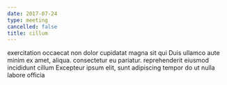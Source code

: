 ```yaml
---
date: 2017-07-24
type: meeting
cancelled: false
title: cillum
---
```

exercitation occaecat non dolor cupidatat magna sit qui Duis ullamco aute minim ex amet, aliqua. consectetur eu pariatur. reprehenderit eiusmod incididunt cillum Excepteur ipsum elit, sunt adipiscing tempor do ut nulla labore officia